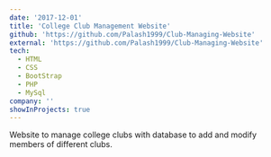 ```yaml
---
date: '2017-12-01'
title: 'College Club Management Website'
github: 'https://github.com/Palash1999/Club-Managing-Website'
external: 'https://github.com/Palash1999/Club-Managing-Website'
tech:
  - HTML
  - CSS
  - BootStrap
  - PHP
  - MySql
company: ''
showInProjects: true
---
```


Website to manage college clubs with database to add and modify members of different clubs.

